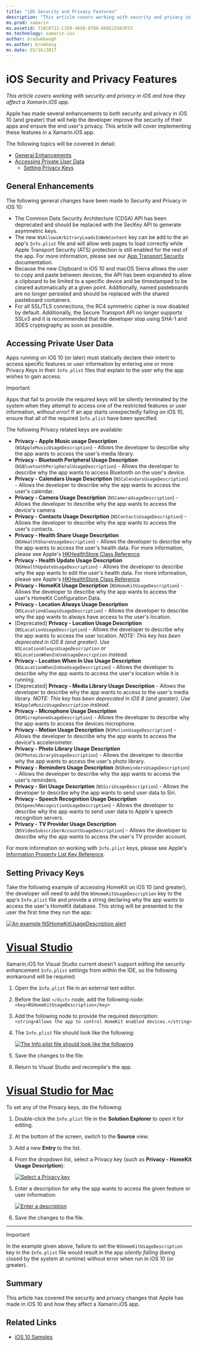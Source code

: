 ```yaml
---
title: "iOS Security and Privacy Features"
description: "This article covers working with security and privacy in iOS and how they affect a Xamarin.iOS app."
ms.prod: xamarin
ms.assetid: 718C8721-C359-4650-878A-D68E159A3F53
ms.technology: xamarin-ios
author: bradumbaugh
ms.author: brumbaug
ms.date: 03/16/2017
---
```


# iOS Security and Privacy Features

_This article covers working with security and privacy in iOS and how they affect a Xamarin.iOS app._

Apple has made several enhancements to both security and privacy in iOS 10 (and greater) that will help the developer improve the security of their apps and ensure the end user's privacy. This article will cover implementing these features in a Xamarin.iOS app.

The following topics will be covered in detail:

- [General Enhancements](#General-Enhancements)
- [Accessing Private User Data](#Accessing-Private-User-Data)
	- [Setting Privacy Keys](#Setting-Privacy-Keys)
	
<a name="General-Enhancements" />

## General Enhancements

The following general changes have been made to Security and Privacy in iOS 10:

- The Common Data Security Architecture (CDSA) API has been deprecated and should be replaced with the SecKey API to generate asymmetric keys.
- The new `NSAllowsArbitraryLoadsInWebContent` key can be add to the an app's `Info.plist` file and will allow web pages to load correctly while Apple Transport Security (ATS) protection is still enabled for the rest of the app. For more information, please see our [App Transport Security](~/ios/app-fundamentals/ats.md) documentation.
- Because the new Clipboard in iOS 10 and macOS Sierra allows the user to copy and paste between devices, the API has been expanded to allow a clipboard to be limited to a specific device and be timestamped to be cleared automatically at a given point. Additionally, named pasteboards are no longer persisted and should be replaced with the shared pasteboard containers.
- For all SSL/TLS connections, the RC4 symmetric cipher is now disabled by default. Additionally, the Secure Transport API no longer supports SSLv3 and it is recommended that the developer stop using SHA-1 and 3DES cryptography as soon as possible.

<a name="Accessing-Private-User-Data" />

## Accessing Private User Data

Apps running on iOS 10 (or later) must statically declare their intent to access specific features or user information by entering one or more Privacy Keys in their `Info.plist` files that explain to the user why the app wishes to gain access.

> [!IMPORTANT]
> Apps that fail to provide the required keys will be silently terminated by the system when they attempt to access one of the restricted features or user information, _without error_! If an app starts unexpectedly failing on iOS 10, ensure that all of the required `Info.plist` have been specified.

The following Privacy related keys are available:

- **Privacy - Apple Music usage Description** (`NSAppleMusicUsageDescription`) - Allows the developer to describe why the app wants to access the user's media library.
- **Privacy - Bluetooth Peripheral Usage Description** (`NSBluetoothPeripheralUsageDescription`) - Allows the developer to describe why the app wants to access Bluetooth on the user's device.
- **Privacy - Calendars Usage Description** (`NSCalendarsUsageDescription`) - Allows the developer to describe why the app wants to access the user's calendar.
- **Privacy - Camera Usage Description** (`NSCameraUsageDescription`) - Allows the developer to describe why the app wants to access the device's camera.
- **Privacy - Contacts Usage Description** (`NSContactsUsageDescription`) - Allows the developer to describe why the app wants to access the user's contacts.
- **Privacy - Health Share Usage Description** (`NSHealthShareUsageDescription`) - Allows the developer to describe why the app wants to access the user's health data. For more information, please see Apple's [HKHealthStore Class Reference](https://developer.apple.com/reference/healthkit/hkhealthstore).
- **Privacy - Health Update Usage Description** (`NSHealthUpdateUsageDescription`) - Allows the developer to describe why the app wants to edit the user's health data. For more information, please see Apple's [HKHealthStore Class Reference](https://developer.apple.com/reference/healthkit/hkhealthstore).
- **Privacy - HomeKit Usage Description** (`NSHomeKitUsageDescription`) - Allows the developer to describe why the app wants to access the user's HomeKit Configuration Data.
- **Privacy - Location Always Usage Description** (`NSLocationAlwaysUsageDescription`) - Allows the developer to describe why the app wants to always have access to the user's location.
- [Deprecated] **Privacy - Location Usage Description** (`NSLocationUsageDescription`) - Allows the developer to describe why the app wants to access the user location. *NOTE: This key has been deprecated in iOS 8 (and greater). Use `NSLocationAlwaysUsageDescription` or `NSLocationWhenInUseUsageDescription` instead.*
- **Privacy - Location When In Use Usage Description** (`NSLocationWhenInUseUsageDescription`) - Allows the developer to describe why the app wants to access the user's location while it is running.
- [Deprecated] **Privacy - Media Library Usage Description** - Allows the developer to describe why the app wants to access to the user's media library. *NOTE: This key has been deprecated in iOS 8 (and greater). Use `NSAppleMusicUsageDescription` instead.*
- **Privacy - Microphone Usage Description** (`NSMicrophoneUsageDescription`) - Allows the developer to describe why the app wants to access the devices microphone.
- **Privacy - Motion Usage Description** (`NSMotionUsageDescription`) - Allows the developer to describe why the app wants to access the device's accelerometer.
- **Privacy - Photo Library Usage Description** (`NSPhotoLibraryUsageDescription`) - Allows the developer to describe why the app wants to access the user's photo library.
- **Privacy - Reminders Usage Description** (`NSRemindersUsageDescription`) - Allows the developer to describe why the app wants to access the user's reminders.
- **Privacy - Siri Usage Description** (`NSSiriUsageDescription`) - Allows the developer to describe why the app wants to send user data to Siri.
- **Privacy - Speech Recognition Usage Description** (`NSSpeechRecognitionUsageDescription`) - Allows the developer to describe why the app wants to send user data to Apple's speech recognition servers.
- **Privacy - TV Provider Usage Description** (`NSVideoSubscriberAccountUsageDescription`) - Allows the developer to describe why the app wants to access the user's TV provider account.

For more information on working with `Info.plist` keys, please see Apple's [Information Property List Key Reference](https://developer.apple.com/library/content/documentation/General/Reference/InfoPlistKeyReference/Introduction/Introduction.html#//apple_ref/doc/uid/TP40009248-SW1).

<a name="Setting-Privacy-Keys" />

## Setting Privacy Keys

Take the following example of accessing HomeKit on iOS 10 (and greater), the developer will need to add the `NSHomeKitUsageDescription` key to the app's `Info.plist` file and provide a string declaring why the app wants to access the user's HomeKit database. This string will be presented to the user the first time they run the app:

[![](security-privacy-images/info01.png "An example NSHomeKitUsageDescription alert")](security-privacy-images/info01.png#lightbox)

# [Visual Studio](#tab/vswin)

Xamarin.iOS for Visual Studio current doesn't support editing the security enhancement `Info.plist` settings from within the IDE, so the following workaround will be required:

1. Open the `Info.plist` file in an external text editor.
2. Before the last `</dict>` node, add the following node: `<key>NSHomeKitUsageDescription</key>`
3. Add the following node to provide the required description: `<string>Allows the app to control HomeKit enabled devices.</string>`
4. The `Info.plist` file should look like the following: 

	[![](security-privacy-images/info02vs.png "The Info.plist file should look like the following")](security-privacy-images/info02vs.png#lightbox)
4. Save the changes to the file.
5. Return to Visual Studio and recompile's the app.

# [Visual Studio for Mac](#tab/vsmac)

To set any of the Privacy keys, do the following:

1. Double-click the `Info.plist` file in the **Solution Explorer** to open it for editing.
2. At the bottom of the screen, switch to the **Source** view.
3. Add a new **Entry** to the list.
4. From the dropdown list, select a Privacy key (such as **Privacy - HomeKit Usage Description**): 

	[![](security-privacy-images/info02.png "Select a Privacy key")](security-privacy-images/info02.png#lightbox)
5. Enter a description for why the app wants to access the given feature or user information: 

	[![](security-privacy-images/info03.png "Enter a description")](security-privacy-images/info03.png#lightbox)
6. Save the changes to the file.

-----

> [!IMPORTANT]
> In the example given above, failure to set the `NSHomeKitUsageDescription` key in the `Info.plist` file would result in the app _silently failing_ (being closed by the system at runtime) without error when run in iOS 10 (or greater).

<a name="Summary" />

## Summary

This article has covered the security and privacy changes that Apple has made in iOS 10 and how they affect a Xamarin.iOS app.



## Related Links

- [iOS 10 Samples](https://developer.xamarin.com/samples/ios/iOS10/)
